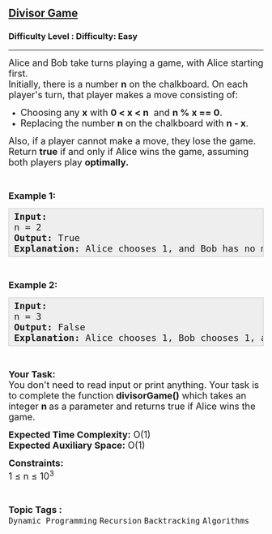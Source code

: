 <h2><a href="https://www.geeksforgeeks.org/problems/divisor-game-1664432414/1?page=1&category=Dynamic%20Programming&difficulty=Easy&sortBy=submissions">Divisor Game</a></h2><h3>Difficulty Level : Difficulty: Easy</h3><hr><div class="problems_problem_content__Xm_eO"><p><span style="font-size: 18px;">Alice and Bob take turns playing a game, with Alice starting first.<br>Initially, there is a number <strong>n</strong> on the chalkboard. On each player's turn, that player makes a move consisting of:</span></p>
<ul>
<li><span style="font-size: 18px;">Choosing any <strong>x</strong> with <strong>0 &lt; x &lt; n</strong>&nbsp; and <strong>n % x == 0</strong>.</span></li>
<li><span style="font-size: 18px;">Replacing the number <strong>n</strong> on the chalkboard with <strong>n - x</strong>.</span></li>
</ul>
<p><span style="font-size: 18px;">Also, if a player cannot make a move, they lose the game.<br>Return <strong>true</strong> if and only if Alice wins the game,&nbsp;assuming both players play <strong>optimally.</strong></span></p>
<p>&nbsp;</p>
<p><span style="font-size: 18px;"><strong>Example 1:</strong></span></p>
<pre style="background: #eeeeee; border: 1px solid #cccccc; padding: 5px 10px; --darkreader-inline-bgimage: initial; --darkreader-inline-bgcolor: #222426; --darkreader-inline-border-top: #3e4446; --darkreader-inline-border-right: #3e4446; --darkreader-inline-border-bottom: #3e4446; --darkreader-inline-border-left: #3e4446;"><span style="font-size: 18px;"><strong>Input:</strong><br>n = 2<br><strong>Output: </strong>True<br><strong>Explanation:</strong>&nbsp;Alice chooses 1, and Bob has no more moves.</span></pre>
<p>&nbsp;</p>
<p><span style="font-size: 18px;"><strong>Example 2:</strong></span></p>
<pre style="background: #eeeeee; border: 1px solid #cccccc; padding: 5px 10px; --darkreader-inline-bgimage: initial; --darkreader-inline-bgcolor: #222426; --darkreader-inline-border-top: #3e4446; --darkreader-inline-border-right: #3e4446; --darkreader-inline-border-bottom: #3e4446; --darkreader-inline-border-left: #3e4446;"><span style="font-size: 18px;"><strong>Input:</strong><br>n = 3<br><strong>Output:&nbsp;</strong>False<br><strong>Explanation:</strong>&nbsp;Alice chooses 1, Bob chooses 1, and Alice has no more moves.</span></pre>
<p>&nbsp;</p>
<p><span style="font-size: 18px;"><strong>Your Task:</strong><br>You don't need to read input or print anything. Your task is to complete the function <strong>divisorGame()</strong>&nbsp;which takes an integer&nbsp;<strong>n </strong>as a parameter and returns true if Alice wins the game.</span></p>
<p><span style="font-size: 18px;"><strong>Expected Time Complexity:</strong>&nbsp;O(1)<br><strong>Expected Auxiliary Space:</strong>&nbsp;O(1)</span></p>
<p><span style="font-size: 18px;"><strong>Constraints:</strong><br>1 ≤ n ≤ 10<sup>3</sup></span></p></div><br><p><span style=font-size:18px><strong>Topic Tags : </strong><br><code>Dynamic Programming</code>&nbsp;<code>Recursion</code>&nbsp;<code>Backtracking</code>&nbsp;<code>Algorithms</code>&nbsp;